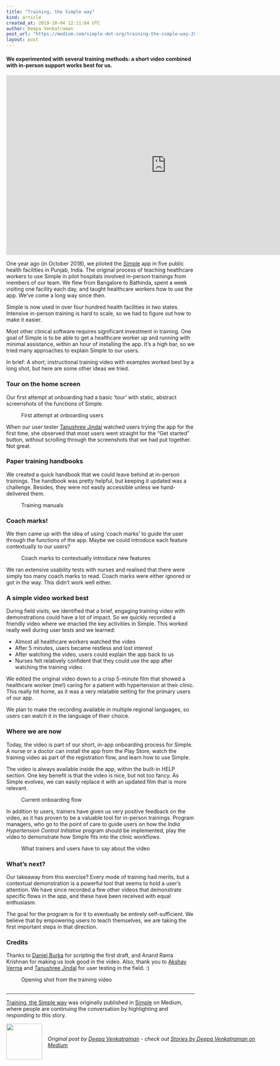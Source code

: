 ```yaml
---
title: "Training, the Simple way"
kind: article
created_at: 2019-10-04 12:11:04 UTC
author: Deepa Venkatraman
post_url: "https://medium.com/simple-dot-org/training-the-simple-way-285dc829be07?source=rss-35a7eb01f164------2"
layout: post
---
```

<h4>We experimented with several training methods: a short video combined with in-person support works best for us.</h4><iframe src="https://cdn.embedly.com/widgets/media.html?src=https%3A%2F%2Fwww.youtube.com%2Fembed%2FYO3D1paAuqU%3Ffeature%3Doembed&amp;url=http%3A%2F%2Fwww.youtube.com%2Fwatch%3Fv%3DYO3D1paAuqU&amp;image=https%3A%2F%2Fi.ytimg.com%2Fvi%2FYO3D1paAuqU%2Fhqdefault.jpg&amp;key=a19fcc184b9711e1b4764040d3dc5c07&amp;type=text%2Fhtml&amp;schema=youtube" width="854" height="480" frameborder="0" scrolling="no"><a href="https://medium.com/media/225e236f65dfb2007b0dbe1edb95e7fa/href">https://medium.com/media/225e236f65dfb2007b0dbe1edb95e7fa/href</a></iframe><p>One year ago (in October 2018), we piloted the <a href="https://www.simple.org/">Simple</a> app in five public health facilities in Punjab, India. The original process of teaching healthcare workers to use Simple in pilot hospitals involved in-person trainings from members of our team. We flew from Bangalore to Bathinda, spent a week visiting one facility each day, and taught healthcare workers how to use the app. We’ve come a long way since then.</p><p>Simple is now used in over four hundred health facilities in two states. Intensive in-person training is hard to scale, so we had to figure out how to make it easier.</p><p>Most other clinical software requires significant investment in training. One goal of Simple is to be able to get a healthcare worker up and running with minimal assistance, within an hour of installing the app. It’s a high bar, so we tried many approaches to explain Simple to our users.</p><p>In brief: A short, instructional training video with examples worked best by a long shot, but here are some other ideas we tried.</p><h3>Tour on the home screen</h3><p>Our first attempt at onboarding had a basic ‘tour’ with static, abstract screenshots of the functions of Simple.</p><figure><img alt="" src="https://cdn-images-1.medium.com/max/1024/0*uzaMzbmUSj8-oS1m" /><figcaption>First attempt at onboarding users</figcaption></figure><p>When our user tester <a href="https://medium.com/u/a9cfa752dc22">Tanushree Jindal</a> watched users trying the app for the first time, she observed that most users went straight for the “Get started” button, without scrolling through the screenshots that we had put together. Not great.</p><h3>Paper training handbooks</h3><p>We created a quick handbook that we could leave behind at in-person trainings. The handbook was pretty helpful, but keeping it updated was a challenge. Besides, they were not easily accessible unless we hand-delivered them.</p><figure><img alt="" src="https://cdn-images-1.medium.com/max/1024/0*glZZfA4Axh6f9MeJ" /><figcaption>Training manuals</figcaption></figure><h3>Coach marks!</h3><p>We then came up with the idea of using ‘coach marks’ to guide the user through the functions of the app. Maybe we could introduce each feature contextually to our users?</p><figure><img alt="" src="https://cdn-images-1.medium.com/max/1024/0*hjBQQWO16Sl0XeA5" /><figcaption>Coach marks to contextually introduce new features</figcaption></figure><p>We ran extensive usability tests with nurses and realised that there were simply too many coach marks to read. Coach marks were either ignored or got in the way. This didn’t work well either.</p><h3>A simple video worked best</h3><p>During field visits, we identified that a brief, engaging training video with demonstrations could have a lot of impact. So we quickly recorded a friendly video where we enacted the key activities in Simple. This worked really well during user tests and we learned:</p><ul><li>Almost all healthcare workers watched the video</li><li>After 5 minutes, users became restless and lost interest</li><li>After watching the video, users could explain the app back to us</li><li>Nurses felt relatively confident that they could use the app after watching the training video</li></ul><p>We edited the original video down to a crisp 5-minute film that showed a healthcare worker (me!) caring for a patient with hypertension at their clinic. This really hit home, as it was a very relatable setting for the primary users of our app.</p><p>We plan to make the recording available in multiple regional languages, so users can watch it in the language of their choice.</p><h3>Where we are now</h3><p>Today, the video is part of our short, in-app onboarding process for Simple. A nurse or a doctor can install the app from the Play Store, watch the training video as part of the registration flow, and learn how to use Simple.</p><p>The video is always available inside the app, within the built-in HELP section. One key benefit is that the video is nice, but not too fancy. As Simple evolves, we can easily replace it with an updated film that is more relevant.</p><figure><img alt="" src="https://cdn-images-1.medium.com/max/1024/0*fczU-96as5wZSdw5" /><figcaption>Current onboarding flow</figcaption></figure><p>In addition to users, trainers have given us very positive feedback on the video, as it has proven to be a valuable tool for in-person trainings. Program managers, who go to the point of care to guide users on how the <em>India Hypertension Control Initiative</em> program should be implemented, play the video to demonstrate how Simple fits into the clinic workflows.</p><figure><img alt="" src="https://cdn-images-1.medium.com/max/1024/1*tqdVAPvvNBb88SAIdnLOxw.png" /><figcaption>What trainers and users have to say about the video</figcaption></figure><h3>What’s next?</h3><p>Our takeaway from this exercise? Every mode of training had merits, but a contextual demonstration is a powerful tool that seems to hold a user’s attention. We have since recorded a few other videos that demonstrate specific flows in the app, and these have been received with equal enthusiasm.</p><p>The goal for the program is for it to eventually be entirely self-sufficient. We believe that by empowering users to teach themselves, we are taking the first important steps in that direction.</p><h3>Credits</h3><p>Thanks to <a href="https://medium.com/u/c6d7332a2978">Daniel Burka</a> for scripting the first draft, and Anand Rama Krishnan for making us look good in the video. Also, thank you to <a href="https://medium.com/u/22805490f4b4">Akshay Verma</a> and <a href="https://medium.com/u/a9cfa752dc22">Tanushree Jindal</a> for user testing in the field. :)</p><figure><img alt="" src="https://cdn-images-1.medium.com/max/1024/1*bnZtChVT62EdD3wtQBng9g.jpeg" /><figcaption>Opening shot from the training video</figcaption></figure><img src="https://medium.com/_/stat?event=post.clientViewed&referrerSource=full_rss&postId=285dc829be07" width="1" height="1"><hr><p><a href="https://medium.com/simple-dot-org/training-the-simple-way-285dc829be07">Training, the Simple way</a> was originally published in <a href="https://medium.com/simple-dot-org">Simple</a> on Medium, where people are continuing the conversation by highlighting and responding to this story.</p><div class="author">
  <img src="https://nilenso.com/images/people/deepa-200.png" style="width: 96px; height: 96;">
  <span style="position: absolute; padding: 32px 15px;">
    <i>Original post by <a href="http://twitter.com/deepa_v">Deepa Venkatraman</a> - check out <a href="https://medium.com/@deepa_93680?source=rss-35a7eb01f164------2">Stories by Deepa Venkatraman on Medium</a></i>
  </span>
</div>
